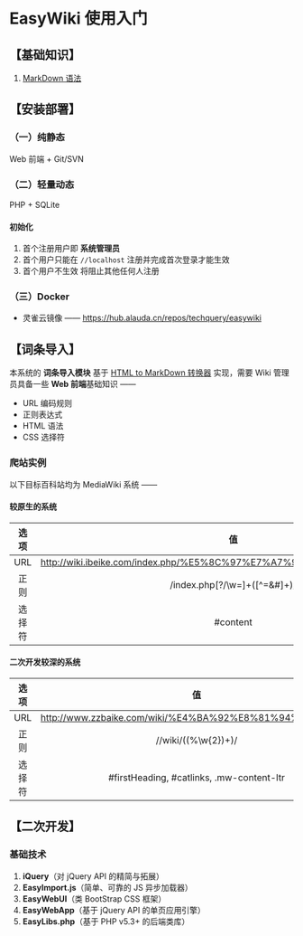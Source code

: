 # EasyWiki 使用入门


## 【基础知识】

 1. [MarkDown 语法](markdown.md)


## 【安装部署】

### （一）纯静态

Web 前端 + Git/SVN

### （二）轻量动态

PHP + SQLite

#### 初始化

 1. 首个注册用户即 **系统管理员**
 2. 首个用户只能在 `//localhost` 注册并完成首次登录才能生效
 3. 首个用户不生效 将阻止其他任何人注册

### （三）Docker

 - 灵雀云镜像 —— https://hub.alauda.cn/repos/techquery/easywiki


## 【词条导入】

本系统的 **词条导入模块** 基于 [HTML to MarkDown 转换器](http://git.oschina.net/Tech_Query/EasyLibs.php/blob/d6c8367533c016a5ea3d943754b5bf570acfa5c1/EasyLibs.php/#L778) 实现，需要 Wiki 管理员具备一些 **Web 前端**基础知识 ——
 - URL 编码规则
 - 正则表达式
 - HTML 语法
 - CSS 选择符

### 爬站实例

以下目标百科站均为 MediaWiki 系统 ——

#### 较原生的系统

| 选项   | 值                                                                    |
|:-----:|:---------------------------------------------------------------------:|
| URL   | http://wiki.ibeike.com/index.php/%E5%8C%97%E7%A7%91%E7%99%BE%E7%A7%91 |
| 正则   | /index.php[\?\/\w=]+([^=&\#]+)/                                       |
| 选择符 | #content                                                              |

#### 二次开发较深的系统

| 选项   | 值                                                      |
|:-----:|:-------------------------------------------------------:|
| URL   | http://www.zzbaike.com/wiki/%E4%BA%92%E8%81%94%E7%BD%91 |
| 正则   | /\/wiki\/((%\w{2})+)/                                   |
| 选择符 | #firstHeading, #catlinks, .mw-content-ltr               |


## 【二次开发】

### 基础技术

 1. **iQuery**（对 jQuery API 的精简与拓展）
 2. **EasyImport.js**（简单、可靠的 JS 异步加载器）
 3. **EasyWebUI**（类 BootStrap CSS 框架）
 4. **EasyWebApp**（基于 jQuery API 的单页应用引擎）
 5. **EasyLibs.php**（基于 PHP v5.3+ 的后端类库）